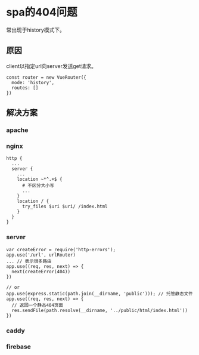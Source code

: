 # spa的404问题

常出现于history模式下。

## 原因

client以指定url向server发送get请求。

```
const router = new VueRouter({
  mode: 'history',
  routes: []
})
```

## 解决方案
### apache
### nginx

```
http {
  ...
  server {
    ...
    location ~*^.+$ {
      # 不区分大小写
      ...
    }
    location / {
      try_files $uri $uri/ /index.html
    }
  }
}
```

### server

```
var createError = require('http-errors');
app.use('/url', urlRouter)
... // 表示很多路由
app.use((req, res, next) => {
  next(createError(404))
})

// or
app.use(express.static(path.join(__dirname, 'public'))); // 托管静态文件
app.use((req, res, next) => {
  // 返回一个静态404页面
  res.sendFile(path.resolve(__dirname, '../public/html/index.html'))
})
```
### caddy
### firebase